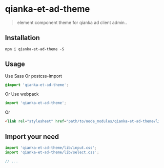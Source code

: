 # qianka-et-ad-theme
> element component theme for qianka ad client admin..


## Installation
```shell
npm i qianka-et-ad-theme -S
```

## Usage

Use Sass Or postcss-import
```css
@import 'qianka-et-ad-theme';
```

Or Use webpack
```javascript
import 'qianka-et-ad-theme';
```

Or
```html
<link rel="stylesheet" href="path/to/node_modules/qianka-et-ad-theme/lib/index.css">
```

##  Import your need
```javascript
import 'qianka-et-ad-theme/lib/input.css';
import 'qianka-et-ad-theme/lib/select.css';

// ...
```
